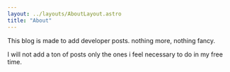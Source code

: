 ```yaml
---
layout: ../layouts/AboutLayout.astro
title: "About"
---
```


This blog is made to add developer posts. nothing more, nothing fancy.

I will not add a ton of posts only the ones i feel necessary to do in my free time.